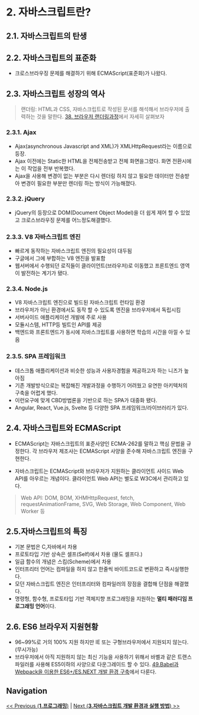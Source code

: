 # 2. 자바스크립트란?

## 2.1. 자바스크립트의 탄생

## 2.2. 자바스크립트의 표준화

- 크로스브라우징 문제를 해결하기 위해 ECMAScript(표준화)가 나왔다.

## 2.3. 자바스크립트 성장의 역사

> 랜더링: HTML과 CSS, 자바스크립트로 작성된 문서를 해석해서 브라우저에 출력하는 것을 말한다. [38. 브라우저 랜더링과정](38.브라우저_랜더링과정.md)에서 자세히 살펴보자

### 2.3.1. Ajax

- Ajax(asynchronous Javascript and XML)가 XMLHttpRequest라는 이름으로 등장.
- Ajax 이전에는 Static한 HTML을 전체전송받고 전체 화면을그렸다. 화면 전환시에는 이 작업을 전부 반복했다.
- Ajax을 사용해 변경이 없는 부분은 다시 렌더링 하지 않고 필요한 데이터만 전송받아 변경이 필요한 부분만 렌더링 하는 방식이 가능해졌다.

### 2.3.2. jQuery

- jQuery의 등장으로 DOM(Document Object Model)을 더 쉽게 제어 할 수 있었고 크로스브라우징 문제를 어느정도해결했다.

### 2.3.3. V8 자바스크립트 엔진

- 빠르게 동작하는 자바스크립트 엔진의 필요성이 대두됨
- 구글에서 그에 부합하는 V8 엔진을 발표함
- 웹서버에서 수행되던 로직들이 클라이언트(브라우저)로 이동했고 프론트엔드 영역이 발전하는 계기가 됐다.

### 2.3.4. Node.js

- V8 자바스크립트 엔진으로 빌드된 자바스크립트 런타임 환경
- 브라우저가 아닌 환경에서도 동작 할 수 있도록 엔진을 브라우저에서 독립시킴
- 서버사이드 애플리케이션 개발에 주로 사용
- 모듈시스템, HTTP등 빌트인 API를 제공
- 백엔드와 프론트엔드가 동시에 자바스크립트를 사용하면 학습의 시간을 아낄 수 있음

### 2.3.5. SPA 프레임워크

- 데스크톱 애플리케이션과 비슷한 성능과 사용자경험을 제공하고자 하는 니즈가 높아짐
- 기존 개발방식으로는 복잡해진 개발과정을 수행하기 어려웠고 유연한 아키텍처의 구축을 어렵게 했다.
- 이런요구에 맞게 CBD방법론을 기반으로 하는 SPA가 대중화 됐다.
- Angular, React, Vue.js, Svelte 등 다양한 SPA 프레임워크/라이브러리가 있다.

## 2.4. 자바스크립트와 ECMAScript

- ECMAScript는 자바스크립트의 표준사양인 ECMA-262를 말하고 핵심 문법을 규정한다. 각 브라우저 제조사는 ECMAScript 사양을 준수해 자바스크립트 엔진을 구현한다.

- 자바스크립트는 ECMAScript와 브라우저가 지원하는 클라이언트 사이드 Web API를 아우르는 개념이다. 클라이언트 Web API는 별도로 W3C에서 관리하고 있다.

> Web API: DOM, BOM, XHMHttpRequest, fetch, requestAnimationFrame, SVG, Web Storage, Web Component, Web Worker 등

## 2.5.자바스크립트의 특징

- 기본 문법은 C,자바에서 차용
- 프로토타입 기반 상속은 셀프(Self)에서 차용 (물도 셀프다.)
- 일급 함수의 개념은 스킴(Scheme)에서 차용
- 인터프리터 언어는 컴파일을 하지 않고 한줄씩 바이트코드로 변환하고 즉시실행한다.
- 모던 자바스크립트 엔진은 인터프리터와 컴파일러의 장점을 결합해 단점을 해결했다.
- 명령헝, 함수형, 프로토타입 기반 객체지향 프로그래밍을 지원하는 **멀티 패러디임 프로그래밍 언어**이다.

## 2.6. ES6 브라우저 지원현황

- 96~99%로 거의 100% 지원 하지만 IE 또는 구형브라우저에서 지원되지 않는다. (무시가능)
- 브라우저에서 아직 지원하지 않는 최신 기능을 사용하기 위해서 바벨과 같은 트랜스파일러를 사용해 ES5이하의 사양으로 다운그레이드 할 수 있다. [49.Babel과 Webpack을 이용한 ES6+/ES.NEXT 개발 환경 구축](49.Babel과_Webpack을_이용한_ES6+_ES.NEXT_개발_환경_구축.md)에서 다룬다.

## Navigation

[<< Previous (**1.프로그래밍**)](1.프로그래밍.md) | [Next (**3.자바스크립트 개발 환경과 실행 방법**) >>](3.자바스크립트_개발_환경과_실행_방법.md)

